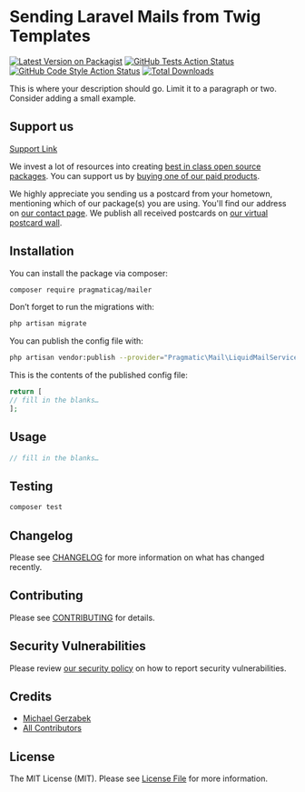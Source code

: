 # Sending Laravel Mails from Twig Templates

[![Latest Version on Packagist](https://img.shields.io/packagist/v/pragmaticag/mailer.svg?style=flat-square)](https://packagist.org/packages/pragmaticag/mailer)
[![GitHub Tests Action Status](https://img.shields.io/github/workflow/status/pragmaticag/mailer/run-tests?label=tests)](https://github.com/pragmaticag/mailer/actions?query=workflow%3ATests+branch%3Amaster)
[![GitHub Code Style Action Status](https://img.shields.io/github/workflow/status/pragmaticag/mailer/Check%20&%20fix%20styling?label=code%20style)](https://github.com/pragmaticag/mailer/actions?query=workflow%3A"Check+%26+fix+styling"+branch%3Amaster)
[![Total Downloads](https://img.shields.io/packagist/dt/pragmaticag/mailer.svg?style=flat-square)](https://packagist.org/packages/pragmaticag/mailer)

This is where your description should go. Limit it to a paragraph or two. Consider adding a small example.

## Support us

[Support Link](#)

We invest a lot of resources into creating [best in class open source packages](https://pragmatic.ag/open-source). You can support us by [buying one of our paid products](https://pragmatic.ag/open-source/support-us).

We highly appreciate you sending us a postcard from your hometown, mentioning which of our package(s) you are using. You'll find our address on [our contact page](https://pragmatic.ag/about-us). We publish all received postcards on [our virtual postcard wall](https://pragmatic.ag/open-source/postcards).

## Installation

You can install the package via composer:

```bash
composer require pragmaticag/mailer
```

Don’t forget to run the migrations with:

```bash
php artisan migrate
```

You can publish the config file with:
```bash
php artisan vendor:publish --provider="Pragmatic\Mail\LiquidMailServiceProvider" --tag="mail"
```

This is the contents of the published config file:

```php
return [
// fill in the blanks…
];
```

## Usage

```php
// fill in the blanks…
```

## Testing

```bash
composer test
```

## Changelog

Please see [CHANGELOG](CHANGELOG.md) for more information on what has changed recently.

## Contributing

Please see [CONTRIBUTING](.github/CONTRIBUTING.md) for details.

## Security Vulnerabilities

Please review [our security policy](../../security/policy) on how to report security vulnerabilities.

## Credits

- [Michael Gerzabek](https://github.com/mgerzabek)
- [All Contributors](../../contributors)

## License

The MIT License (MIT). Please see [License File](LICENSE.md) for more information.
